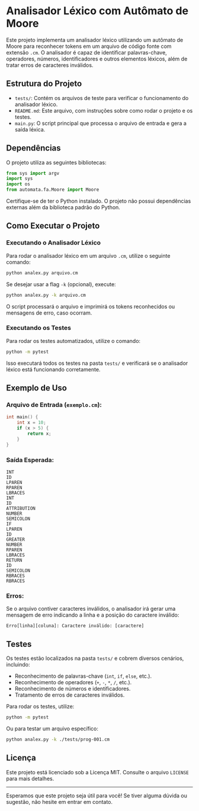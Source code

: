 # Analisador Léxico com Autômato de Moore

Este projeto implementa um analisador léxico utilizando um autômato de Moore para reconhecer tokens em um arquivo de código fonte com extensão `.cm`. O analisador é capaz de identificar palavras-chave, operadores, números, identificadores e outros elementos léxicos, além de tratar erros de caracteres inválidos.

## Estrutura do Projeto

- `tests/`: Contém os arquivos de teste para verificar o funcionamento do analisador léxico.
- `README.md`: Este arquivo, com instruções sobre como rodar o projeto e os testes.
- `main.py`: O script principal que processa o arquivo de entrada e gera a saída léxica.

## Dependências

O projeto utiliza as seguintes bibliotecas:

```python
from sys import argv
import sys
import os
from automata.fa.Moore import Moore
```

Certifique-se de ter o Python instalado. O projeto não possui dependências externas além da biblioteca padrão do Python.

## Como Executar o Projeto

### Executando o Analisador Léxico

Para rodar o analisador léxico em um arquivo `.cm`, utilize o seguinte comando:

```bash
python analex.py arquivo.cm
```

Se desejar usar a flag `-k` (opcional), execute:

```bash
python analex.py -k arquivo.cm
```

O script processará o arquivo e imprimirá os tokens reconhecidos ou mensagens de erro, caso ocorram.

### Executando os Testes

Para rodar os testes automatizados, utilize o comando:

```bash
python -m pytest
```

Isso executará todos os testes na pasta `tests/` e verificará se o analisador léxico está funcionando corretamente.

## Exemplo de Uso

### Arquivo de Entrada (`exemplo.cm`):

```c
int main() {
    int x = 10;
    if (x > 5) {
        return x;
    }
}
```

### Saída Esperada:

```
INT
ID
LPAREN
RPAREN
LBRACES
INT
ID
ATTRIBUTION
NUMBER
SEMICOLON
IF
LPAREN
ID
GREATER
NUMBER
RPAREN
LBRACES
RETURN
ID
SEMICOLON
RBRACES
RBRACES
```

### Erros:

Se o arquivo contiver caracteres inválidos, o analisador irá gerar uma mensagem de erro indicando a linha e a posição do caractere inválido:

```
Erro[linha][coluna]: Caractere inválido: [caractere]
```

## Testes

Os testes estão localizados na pasta `tests/` e cobrem diversos cenários, incluindo:

- Reconhecimento de palavras-chave (`int`, `if`, `else`, etc.).
- Reconhecimento de operadores (`+`, `-`, `*`, `/`, etc.).
- Reconhecimento de números e identificadores.
- Tratamento de erros de caracteres inválidos.

Para rodar os testes, utilize:

```bash
python -m pytest
```

Ou para testar um arquivo específico:

```bash
python analex.py -k ./tests/prog-001.cm
```

## Licença

Este projeto está licenciado sob a Licença MIT. Consulte o arquivo `LICENSE` para mais detalhes.

---

Esperamos que este projeto seja útil para você! Se tiver alguma dúvida ou sugestão, não hesite em entrar em contato.

